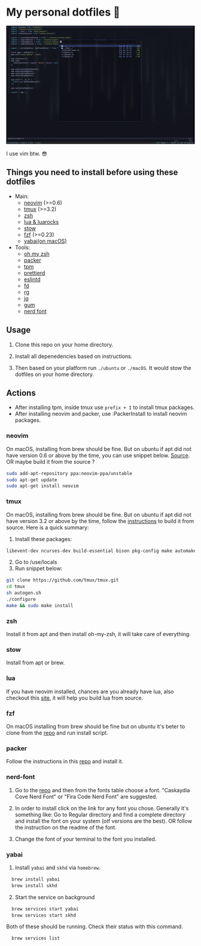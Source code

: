 # My personal dotfiles 🤝

![workflow-screenshot](./.github/assets/workflow-screenshot.png)

I use vim btw. 😎

## Things you need to install before using these dotfiles

- Main:
  - [neovim](#neovim) (>=0.6)
  - [tmux](#tmux) (>=3.2)
  - [zsh](#zsh)
  - [lua & luarocks](#lua)
  - [stow](#stow)
  - [fzf](#fzf) (>=0.23)
  - [yabai(on macOS)](#yabai)
- Tools:
  - [oh my zsh](https://ohmyz.sh/)
  - [packer](#packer)
  - [tpm](https://github.com/tmux-plugins/tpm)
  - [prettierd](https://github.com/fsouza/prettierd)
  - [eslintd](https://github.com/mantoni/eslint_d.js)
  - [fd](https://github.com/sharkdp/fd)
  - [rg](https://github.com/BurntSushi/ripgrep)
  - [jq](https://github.com/stedolan/jq)
  - [gum](https://github.com/charmbracelet/gum)
  - [nerd font](#nerd-font)

## Usage

1. Clone this repo on your home directory.

2. Install all depenedencies based on instructions.

3. Then based on your platform run `./ubuntu` or `./macOS`. It would stow the dotfiles on your home directory.

## Actions

- After installing tpm, inside tmux use `prefix + I` to install tmux packages.
- After installing neovim and packer, use :PackerInstall to install neovim packages.

### neovim

On macOS, installing from brew should be fine. But on ubuntu if apt did not have version 0.6 or above by the time, you can use snippet below. [Source](https://www.codegrepper.com/code-examples/shell/ubuntu+install+neovim+0.6). OR maybe build it from the source ?

```bash
sudo add-apt-repository ppa:neovim-ppa/unstable
sudo apt-get update
sudo apt-get install neovim
```

### tmux

On macOS, installing from brew should be fine. But on ubuntu if apt did not have version 3.2 or above by the time, follow the [instructions](https://github.com/tmux/tmux/wiki/Installing) to build it from source. Here is a quick summary:

1. Install these packages:

```bash
libevent-dev ncurses-dev build-essential bison pkg-config make automake autotools-dev bison autoconf
```

2. Go to /use/locals
3. Run snippet below:

```bash
git clone https://github.com/tmux/tmux.git
cd tmux
sh autogen.sh
./configure
make && sudo make install
```

### zsh

Install it from apt and then install oh-my-zsh, it will take care of everything.

### stow

Install from apt or brew.

### lua

If you have neovim installed, chances are you already have lua, also checkout this [site](https://lindevs.com/install-lua-from-source-code-on-ubuntu/), it will help you build lua from source.

### fzf

On macOS installing from brew should be fine but on ubuntu it's beter to clone from the [repo](https://github.com/junegunn/fzf) and run install script.

### packer

Follow the instructions in this [repo](https://github.com/wbthomason/packer.nvim) and install it.

### nerd-font

1. Go to the [repo](https://github.com/ryanoasis/nerd-fonts) and then from the fonts table choose a font. "Caskaydia Cove Nerd Font" or "Fira Code Nerd Font" are suggested.

2. In order to install click on the link for any font you chose. Generally it's something like: Go to Regular directory and find a complete directory and install the font on your system (otf versions are the best). OR follow the instruction on the readme of the font.

3. Change the font of your terminal to the font you installed.

### yabai 
1. Install `yabai` and `skhd` via `homebrew`.
```bash
  brew install yabai
  brew install skhd
```

2. Start the service on background
```bash
  brew services start yabai
  brew services start skhd
```
Both of these should be running. Check their status with this command.
```bash
  brew services list
```

